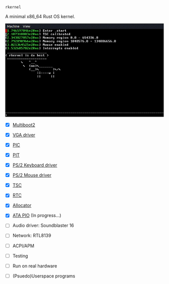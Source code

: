 `rkernel` 

A minimal x86_64 Rust OS kernel.

![](sick_demo.gif)

- [x] [Multiboot2](https://wiki.osdev.org/Multiboot)
- [x] [VGA driver](https://wiki.osdev.org/VGA_Hardware)
- [x] [PIC](https://wiki.osdev.org/PIC)
- [x] [PIT](https://wiki.osdev.org/Pit)
- [x] [PS/2 Keyboard driver](https://wiki.osdev.org/PS2_Keyboard)
- [x] [PS/2 Mouse driver](https://wiki.osdev.org/PS2_Mouse)
- [x] [TSC](https://wiki.osdev.org/TSC)
- [x] [RTC](https://wiki.osdev.org/RTC)
- [x] [Allocator](https://wiki.osdev.org/Memory_Allocation)
- [x] [ATA PIO](https://wiki.osdev.org/ATA_PIO_Mode) (In progress...)
- [ ] Audio driver: Soundblaster 16 
- [ ] Network: RTL8139
- [ ] ACPI/APM
- [ ] Testing
- [ ] Run on real hardware
- [ ] (Psuedo)Userspace programs


